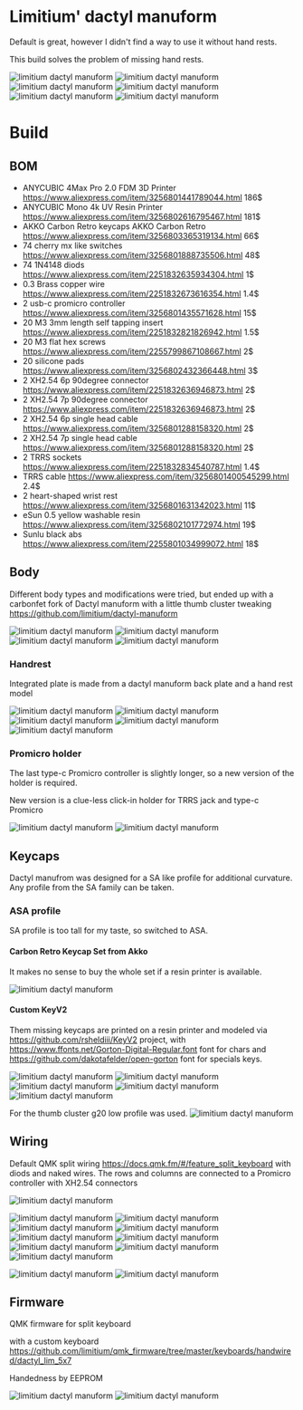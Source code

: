 # Limitium' dactyl manuform
Default is great, however I didn't find a way to use it without hand rests. 

This build solves the problem of missing hand rests.

![limitium dactyl manuform](https://raw.githubusercontent.com/limitium/limitium-datcyl-manuform/main/gallery/20220822.jpg)
![limitium dactyl manuform](https://raw.githubusercontent.com/limitium/limitium-datcyl-manuform/main/gallery/20220822_8.jpg)
![limitium dactyl manuform](https://raw.githubusercontent.com/limitium/limitium-datcyl-manuform/main/gallery/20220822_9.jpg)
![limitium dactyl manuform](https://raw.githubusercontent.com/limitium/limitium-datcyl-manuform/main/gallery/20220822_5.jpg)
![limitium dactyl manuform](https://raw.githubusercontent.com/limitium/limitium-datcyl-manuform/main/gallery/20220822_4.jpg)
![limitium dactyl manuform](https://raw.githubusercontent.com/limitium/limitium-datcyl-manuform/main/gallery/20220822_10.jpg)

# Build

## BOM
* ANYCUBIC 4Max Pro 2.0 FDM 3D Printer        https://www.aliexpress.com/item/3256801441789044.html 186$
* ANYCUBIC Mono 4k UV Resin Printer           https://www.aliexpress.com/item/3256802616795467.html 181$
* AKKO Carbon Retro keycaps AKKO Carbon Retro https://www.aliexpress.com/item/3256803365319134.html 66$
* 74 cherry mx like switches                  https://www.aliexpress.com/item/3256801888735506.html 48$
* 74 1N4148 diods                             https://www.aliexpress.com/item/2251832635934304.html 1$
* 0.3 Brass copper wire                       https://www.aliexpress.com/item/2251832673616354.html 1.4$
* 2 usb-c promicro controller                 https://www.aliexpress.com/item/3256801435571628.html 15$
* 20 M3 3mm length self tapping insert        https://www.aliexpress.com/item/2251832821826942.html 1.5$
* 20 M3 flat hex screws                       https://www.aliexpress.com/item/2255799867108667.html 2$
* 20 silicone pads                            https://www.aliexpress.com/item/3256802432366448.html 3$
* 2 XH2.54 6p 90degree connector              https://www.aliexpress.com/item/2251832636946873.html 2$
* 2 XH2.54 7p 90degree connector              https://www.aliexpress.com/item/2251832636946873.html 2$
* 2 XH2.54 6p single head cable               https://www.aliexpress.com/item/3256801288158320.html 2$
* 2 XH2.54 7p single head cable               https://www.aliexpress.com/item/3256801288158320.html 2$
* 2 TRRS sockets                              https://www.aliexpress.com/item/2251832834540787.html 1.4$
* TRRS cable                                  https://www.aliexpress.com/item/3256801400545299.html 2.4$
* 2 heart-shaped wrist rest                   https://www.aliexpress.com/item/3256801631342023.html 11$
* eSun 0.5 yellow washable resin              https://www.aliexpress.com/item/3256802101772974.html 19$
* Sunlu black abs                             https://www.aliexpress.com/item/2255801034999072.html 18$


## Body
Different body types and modifications were tried, but ended up with a carbonfet fork of Dactyl manuform with a little thumb cluster tweaking https://github.com/limitium/dactyl-manuform

![limitium dactyl manuform](https://github.com/limitium/limitium-datcyl-manuform/raw/main/gallery/20211014.jpg)
![limitium dactyl manuform](https://github.com/limitium/limitium-datcyl-manuform/raw/main/gallery/20211106.jpg)
![limitium dactyl manuform](https://github.com/limitium/limitium-datcyl-manuform/raw/main/gallery/20211109.jpg)
![limitium dactyl manuform](https://github.com/limitium/limitium-datcyl-manuform/raw/main/gallery/20211111.jpg)

### Handrest
Integrated plate is made from a dactyl manuform back plate and a hand rest model

![limitium dactyl manuform](https://raw.githubusercontent.com/limitium/limitium-datcyl-manuform/main/gallery/20220511.jpg)
![limitium dactyl manuform](https://raw.githubusercontent.com/limitium/limitium-datcyl-manuform/main/gallery/20220511_2.jpg)
![limitium dactyl manuform](https://raw.githubusercontent.com/limitium/limitium-datcyl-manuform/main/gallery/20220512.jpg)
![limitium dactyl manuform](https://raw.githubusercontent.com/limitium/limitium-datcyl-manuform/main/gallery/20220513.jpg)
![limitium dactyl manuform](https://raw.githubusercontent.com/limitium/limitium-datcyl-manuform/main/gallery/20220517.jpg)

### Promicro holder

The last type-c Promicro controller is slightly longer, so a new version of the holder is required.

New version is a clue-less click-in holder for TRRS jack and type-c Promicro

![limitium dactyl manuform](https://raw.githubusercontent.com/limitium/limitium-datcyl-manuform/main/gallery/promicro_holder.png)
![limitium dactyl manuform](https://github.com/limitium/limitium-datcyl-manuform/raw/main/gallery/20220517_2.jpg)

## Keycaps

Dactyl manufrom was designed for a SA like profile for additional curvature. Any profile from the SA family can be taken.

### ASA profile

SA profile is too tall for my taste, so switched to ASA.

#### Carbon Retro Keycap Set from Akko
It makes no sense to buy the whole set if a resin printer is available.

![limitium dactyl manuform](https://github.com/limitium/limitium-datcyl-manuform/raw/main/gallery/20211008.jpg)

#### Custom KeyV2 
Them missing keycaps are printed on a resin printer and modeled via https://github.com/rsheldiii/KeyV2 project, with https://www.ffonts.net/Gorton-Digital-Regular.font font for chars and https://github.com/dakotafelder/open-gorton font for specials keys.

![limitium dactyl manuform](https://github.com/limitium/limitium-datcyl-manuform/raw/main/gallery/20220428.jpg)
![limitium dactyl manuform](https://github.com/limitium/limitium-datcyl-manuform/raw/main/gallery/20220501.jpg)
![limitium dactyl manuform](https://github.com/limitium/limitium-datcyl-manuform/raw/main/gallery/20220519_2.jpg)
![limitium dactyl manuform](https://github.com/limitium/limitium-datcyl-manuform/raw/main/gallery/20220123.jpg)
![limitium dactyl manuform](https://github.com/limitium/limitium-datcyl-manuform/raw/main/gallery/20220428_2.jpg)

For the thumb cluster g20 low profile was used.
![limitium dactyl manuform](https://github.com/limitium/limitium-datcyl-manuform/raw/main/gallery/thumb_model.png)

## Wiring
Default QMK split wiring https://docs.qmk.fm/#/feature_split_keyboard with diods and naked wires. The rows and columns are connected to a Promicro controller with XH2.54 connectors

![limitium dactyl manuform](https://github.com/limitium/limitium-datcyl-manuform/raw/main/gallery/wiring.jpg)


![limitium dactyl manuform](https://github.com/limitium/limitium-datcyl-manuform/raw/main/gallery/20211112_3.jpg)
![limitium dactyl manuform](https://github.com/limitium/limitium-datcyl-manuform/raw/main/gallery/20211112_4.jpg)
![limitium dactyl manuform](https://github.com/limitium/limitium-datcyl-manuform/raw/main/gallery/20211112_5.jpg)
![limitium dactyl manuform](https://github.com/limitium/limitium-datcyl-manuform/raw/main/gallery/20211112_6.jpg)
![limitium dactyl manuform](https://github.com/limitium/limitium-datcyl-manuform/raw/main/gallery/20211113_2.jpg)
![limitium dactyl manuform](https://github.com/limitium/limitium-datcyl-manuform/raw/main/gallery/20211113_3.jpg)
![limitium dactyl manuform](https://github.com/limitium/limitium-datcyl-manuform/raw/main/gallery/20211113.jpg)
![limitium dactyl manuform](https://github.com/limitium/limitium-datcyl-manuform/raw/main/gallery/20211121_4.jpg)
![limitium dactyl manuform](https://github.com/limitium/limitium-datcyl-manuform/raw/main/gallery/20211203_3.jpg)


![limitium dactyl manuform](https://github.com/limitium/limitium-datcyl-manuform/raw/main/gallery/20220507.jpg)
![limitium dactyl manuform](https://github.com/limitium/limitium-datcyl-manuform/raw/main/gallery/20220518.jpg)

## Firmware
QMK firmware for split keyboard

with a custom keyboard https://github.com/limitium/qmk_firmware/tree/master/keyboards/handwired/dactyl_lim_5x7

Handedness by EEPROM

![limitium dactyl manuform](https://github.com/limitium/limitium-datcyl-manuform/raw/main/gallery/layout_firmware.png)
![limitium dactyl manuform](https://github.com/limitium/limitium-datcyl-manuform/raw/main/gallery/20220519.jpg)
